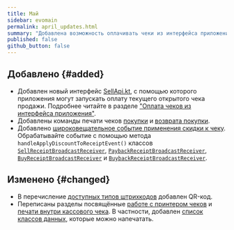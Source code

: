```yaml
---
title: Май
sidebar: evomain
permalink: april_updates.html
summary: "Добавлена возможность оплачивать чеки из интерфейса приложения. Так же, к списку типов штрихкодов добавлен QR-код."
published: false
github_button: false
---
```


## Добавлено {#added}

* Добавлен новый интерфейс [SellApi.kt](./integration-library/ru/evotor/framework/receipt/formation/api/SellApi.html), с помощью которого приложения могут запускать оплату текущего открытого чека продажи. Подробнее читайте в разделе ["Оплата чеков из интерфейса приложения"](./doc_java_in_app_receipt_payment.html).
* Добавлены команды печати чеков [покупки](./integration-library/ru/evotor/framework/core/action/command/print_receipt_command/PrintBuyReceiptCommand.html) и [возврата покупки](./integration-library/ru/evotor/framework/core/action/command/print_receipt_command/PrintBuybackReceiptCommand.html).
* Добавлено [широковещательное событие применения скидки к чеку](./integration-library/ru/evotor/framework/receipt/event/ApplyDiscountToReceiptEvent.html). Обрабатывайте событие с помощью метода `handleApplyDiscountToReceiptEvent()` классов [`SellReceiptBroadcastReceiver`](./integration-library/ru/evotor/framework/core/action/broadcast/SellReceiptBroadcastReceiver.html), [`PaybackReceiptBroadcastReceiver`](./integration-library/ru/evotor/framework/core/action/broadcast/PaybackReceiptBroadcastReceiver.html), [`BuyReceiptBroadcastReceiver`](./integration-library/ru/evotor/framework/core/action/broadcast/BuyReceiptBroadcastReceiver.html) и [`BuybackReceiptBroadcastReceiver`](./integration-library/ru/evotor/framework/core/action/broadcast/BuybackReceiptBroadcastReceiver.html).

## Изменено {#changed}

* В перечисление [доступных типов штрихкодов](./integration-library/ru/evotor/devices/commons/printer/printable/PrintableBarcode.BarcodeType.html) добавлен QR-код.
* Переписаны разделы посвящённые [работе с принтером чеков](./doc_java_bill_printer.html) и [печати внутри кассового чека](./doc_java_receipt_print.html). В частности, добавлен [список классов данных](doc_java_bill_printer.html#supporteddatatypes), которые можно напечатать.
